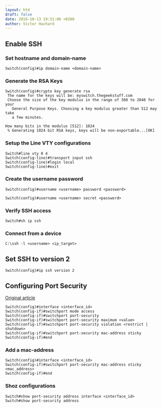 ```yaml
---
layout: htd
draft: false
date: 2019-10-13 19:51:00 +0200
author: Victor Hachard
---
```


## Enable SSH

### Set hostname and domain-name

```
Switch(config)#ip domain-name <domain-name>
```

### Generate the RSA Keys

```
Switch(config)#crypto key generate rsa
 The name for the keys will be: myswitch.thegeekstuff.com
 Choose the size of the key modulus in the range of 360 to 2048 for your
   General Purpose Keys. Choosing a key modulus greater than 512 may take
   a few minutes.

How many bits in the modulus [512]: 1024
 % Generating 1024 bit RSA keys, keys will be non-exportable...[OK]
```

### Setup the Line VTY configurations

```
Switch#line vty 0 4
Switch(config-line)#transport input ssh
Switch(config-line)#login local
Switch(config-line)#exit
```

### Create the username password

```
Switch(config)#username <username> password <password>
```

```
Switch(config)#username <username> secret <password>
```

### Verify SSH access

```
Switch#sh ip ssh
```

### Connect from a device

```
C:\ssh -l <username> <ip_target>
```

## Set SSH to version 2

```
Switch(config)#ip ssh version 2
```

## Configuring Port Security

[Original article](https://www.cisco.com/c/en/us/td/docs/switches/lan/catalyst4500/12-2/25ew/configuration/guide/conf/port_sec.html)

```
Switch(config)#interface <interface_id>
Switch(config-if)#switchport mode access
Switch(config-if)#switchport port-security
Switch(config-if)#switchport port-security maximum <value>
Switch(config-if)#switchport port-security violation <restrict | shutdown>
Switch(config-if)#switchport port-security mac-address sticky
Switch(config-if)#end
```

### Add a mac-address

```
Switch(config)#interface <interface_id>
Switch(config-if)#switchport port-security mac-address sticky <mac_address>
Switch(config-if)#end
```

### Shoz configurations

```
Switch#show port-security address interface <interface_id>
Switch#show port-security address
```
